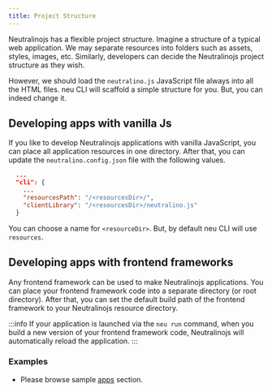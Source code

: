 ```yaml
---
title: Project Structure
---
```


Neutralinojs has a flexible project structure. Imagine a structure of a typical web application.
We may separate resources into folders such as assets, styles, images, etc. Similarly, developers can
decide the Neutralinojs project structure as they wish.

However, we should load the `neutralino.js` JavaScript file always into all the
HTML files. neu CLI will scaffold a simple structure for you. But, you can indeed
change it.

## Developing apps with vanilla Js
If you like to develop Neutralinojs applications with vanilla JavaScript, you can place all application resources in one directory.
After that, you can update the `neutralino.config.json` file with the following values.
```json
  ...
  "cli": {
    ...
    "resourcesPath": "/<resourcesDir>/",
    "clientLibrary": "/<resourcesDir>/neutralino.js"
  }
```
You can choose a name for `<resourceDir>`. But, by default neu CLI will use `resources`.

## Developing apps with frontend frameworks
Any frontend framework can be used to make Neutralinojs applications.
You can place your frontend framework code into a separate directory (or root directory).
After that, you can set the default build path of the frontend framework to your Neutralinojs resource directory. 

:::info
If your application is launched via the `neu run` command, when you build a new version of your frontend
framework code, Neutralinojs will automatically reload the application.
:::

### Examples

- Please browse sample [apps](/apps) section.
